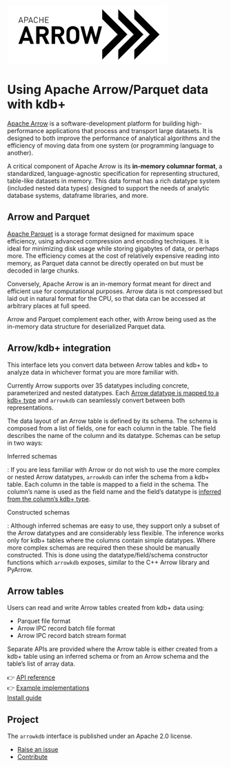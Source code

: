 ![Arrow](../apache_arrow.png)
# Using Apache Arrow/Parquet data with kdb+


[Apache Arrow](https://arrow.apache.org/) is a software-development platform for building high-performance applications that process and transport large datasets. It is designed to both improve the performance of analytical algorithms and the efficiency of moving data from one system (or programming language to another).

A critical component of Apache Arrow is its **in-memory columnar format**, a standardized, language-agnostic specification for representing structured, table-like datasets in memory. This data format has a rich datatype system (included nested data types) designed to support the needs of analytic database systems, dataframe libraries, and more.



## Arrow and Parquet

[Apache Parquet](https://parquet.apache.org/) is a storage format designed for maximum space efficiency, using advanced compression and encoding techniques. It is ideal for minimizing disk usage while storing gigabytes of data, or perhaps more. The efficiency comes at the cost of relatively expensive reading into memory, as Parquet data cannot be directly operated on but must be  decoded in large chunks.

Conversely, Apache Arrow is an in-memory format meant for direct and efficient use for computational purposes. Arrow data is not compressed but laid out in  natural format for the CPU, so that data can be accessed at arbitrary places at full speed. 

Arrow and Parquet complement each other, with Arrow being used as the in-memory data structure for deserialized Parquet data.



## Arrow/kdb+ integration

This interface lets you convert data between Arrow tables and kdb+
to analyze data in whichever format you are more familiar with.  

Currently Arrow supports over 35 datatypes including concrete, parameterized and nested datatypes.  Each [Arrow datatype is mapped to a kdb+ type](arrow-types.md) and `arrowkdb` can seamlessly convert between both representations.

The data layout of an Arrow table is defined by its schema.  The schema is composed from a list of fields, one for each column in the table.  The field  describes the name of the column and its datatype.  Schemas can be setup in two ways:


Inferred schemas

: If you are less familiar with Arrow or do not wish to use the more complex or nested Arrow datatypes, `arrowkdb` can infer the schema from a kdb+ table.  Each column in the table is mapped to a field in the schema.  The column’s name is used as the field name and the field’s datatype is [inferred from the column’s kdb+ type](arrow-types/#inferred-datatypes).

Constructed schemas

: Although inferred schemas are easy to use, they support only a subset of the Arrow datatypes and are considerably less flexible. The inference works only for kdb+ tables where the columns contain simple datatypes. Where more complex schemas are required then these should be manually constructed. This is done using the datatype/field/schema constructor functions which `arrowkdb` exposes, similar to the C++ Arrow library and PyArrow.


## Arrow tables

Users can read and write Arrow tables created from kdb+ data using:

-   Parquet file format
-   Arrow IPC record batch file format
-   Arrow IPC record batch stream format

Separate APIs are provided where the Arrow table is either created from a kdb+ table using an inferred schema or from an Arrow schema and the table’s list of array data.

:point_right:
[API reference](reference.md)
<br>
:point_right:
[Example implementations](examples.md)
<br>
[Install guide](../README.md#installation)


## Project

The `arrowkdb` interface is published under an Apache 2.0 license.

-    [Raise an issue](https://github.com/KxSystems/arrowkdb/issues)
-    [Contribute](../CONTRIBUTING.md)
